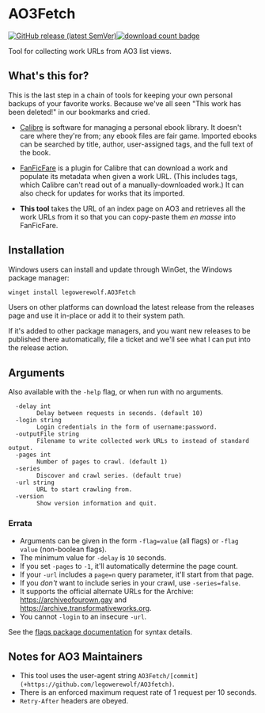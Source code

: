 # AO3Fetch

[![GitHub release (latest SemVer)](https://img.shields.io/github/v/release/legowerewolf/AO3fetch?sort=semver&style=flat-square&label=latest%20release)![download count badge](https://img.shields.io/github/downloads/legowerewolf/ao3fetch/latest/total?sort=semver&style=flat-square&label=downloads)](https://github.com/legowerewolf/AO3fetch/releases/latest)

Tool for collecting work URLs from AO3 list views.

## What's this for?

This is the last step in a chain of tools for keeping your own personal backups
of your favorite works. Because we've all seen "This work has been deleted!" in
our bookmarks and cried.

- [Calibre](https://calibre-ebook.com/) is software for managing a personal
  ebook library. It doesn't care where they're from; any ebook files are fair
  game. Imported ebooks can be searched by title, author, user-assigned tags,
  and the full text of the book.

- [FanFicFare](https://github.com/JimmXinu/FanFicFare) is a plugin for Calibre
  that can download a work and populate its metadata when given a work URL.
  (This includes tags, which Calibre can't read out of a manually-downloaded
  work.) It can also check for updates for works that its imported.

- **This tool** takes the URL of an index page on AO3 and retrieves all the work
  URLs from it so that you can copy-paste them _en masse_ into FanFicFare.

## Installation

Windows users can install and update through WinGet, the Windows package
manager:

```sh
winget install legowerewolf.AO3Fetch
```

Users on other platforms can download the latest release from the releases page
and use it in-place or add it to their system path.

If it's added to other package managers, and you want new releases to be
published there automatically, file a ticket and we'll see what I can put into
the release action.

## Arguments

Also available with the `-help` flag, or when run with no arguments.

```
  -delay int
        Delay between requests in seconds. (default 10)
  -login string
        Login credentials in the form of username:password.
  -outputFile string
        Filename to write collected work URLs to instead of standard output.
  -pages int
        Number of pages to crawl. (default 1)
  -series
        Discover and crawl series. (default true)
  -url string
        URL to start crawling from.
  -version
        Show version information and quit.
```

### Errata

- Arguments can be given in the form `-flag=value` (all flags) or `-flag value`
  (non-boolean flags).
- The minimum value for `-delay` is `10` seconds.
- If you set `-pages` to `-1`, it'll automatically determine the page count.
- If your `-url` includes a `page=n` query parameter, it'll start from that
  page.
- If you _don't_ want to include series in your crawl, use `-series=false`.
- It supports the official alternate URLs for the Archive:
  https://archiveofourown.gay and https://archive.transformativeworks.org.
- You cannot `-login` to an insecure `-url`.

See the
[flags package documentation](https://pkg.go.dev/flag#hdr-Command_line_flag_syntax)
for syntax details.

## Notes for AO3 Maintainers

- This tool uses the user-agent string
  `AO3Fetch/[commit] (+https://github.com/legowerewolf/AO3fetch)`.
- There is an enforced maximum request rate of 1 request per 10 seconds.
- `Retry-After` headers are obeyed.
